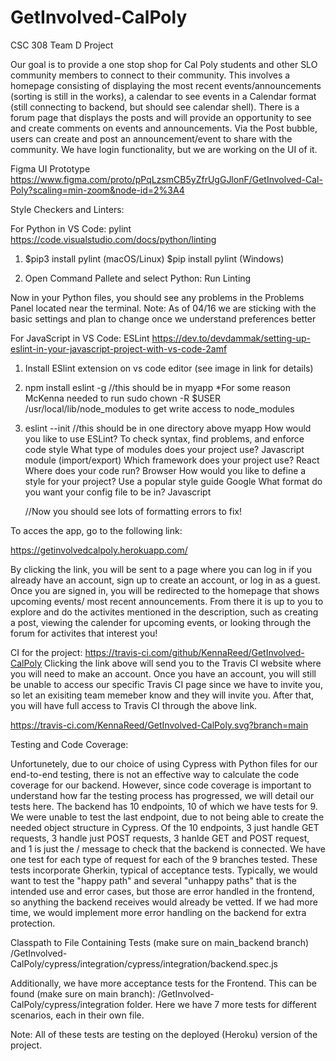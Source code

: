 # GetInvolved-CalPoly
CSC 308 Team D Project 

Our goal is to provide a one stop shop for Cal Poly students and other SLO community members to connect to their community. This involves a homepage consisting of displaying the most recent events/announcements (sorting is still in the works), a calendar to see events in a Calendar format (still connecting to backend, but should see calendar shell). There is a forum page that displays the posts and will provide an opportunity to see and create comments on events and announcements. Via the Post bubble, users can create and post an announcement/event to share with the community. We have login functionality, but we are working on the UI of it.


Figma UI Prototype
https://www.figma.com/proto/pPqLzsmCB5yZfrUgGJlonF/GetInvolved-Cal-Poly?scaling=min-zoom&node-id=2%3A4

Style Checkers and Linters:

For Python in VS Code: pylint
https://code.visualstudio.com/docs/python/linting

1) $pip3 install pylint (macOS/Linux)
    $pip install pylint (Windows)

2) Open Command Pallete and select Python: Run Linting

Now in your Python files, you should see any problems in the Problems Panel located near the terminal. 
Note: As of 04/16 we are sticking with the basic settings and plan to change once we understand preferences better 

For JavaScript in VS Code: ESLint
https://dev.to/devdammak/setting-up-eslint-in-your-javascript-project-with-vs-code-2amf

1) Install ESlint extension on vs code editor (see image in link for details)

2) npm install eslint -g //this should be in myapp
  *For some reason McKenna needed to run sudo chown -R $USER /usr/local/lib/node_modules to get write access to node_modules
  
3) eslint --init //this should be in one directory above myapp
    How would you like to use ESLint?
      To check syntax, find problems, and enforce code style
    What type of modules does your project use?
      Javascript module (import/export) 
    Which framework does your project use?
      React
    Where does your code run?
      Browser
    How would you like to define a style for your project?
      Use a popular style guide
        Google
    What format do you want your config file to be in?
      Javascript
      
   //Now you should see lots of formatting errors to fix!


To acces the app, go to the following link:

https://getinvolvedcalpoly.herokuapp.com/

By clicking the link, you will be sent to a page where you can log in if you already have an account, sign up to create an account, or log in as a guest. Once you are signed in, you will be redirected to the homepage that shows upcoming events/ most recent announcements. From there it is up to you to explore and do the activites mentioned in the description, such as creating a post, viewing the calender for upcoming events, or looking through the forum for activites that interest you!

CI for the project:
https://travis-ci.com/github/KennaReed/GetInvolved-CalPoly
Clicking the link above will send you to the Travis CI website where you will need to make an account. Once you have an account, you will still be unable to access our specific Travis CI page since we have to invite you, so let an exisiting team memeber know and they will invite you. After that, you will have full access to Travis CI through the above link.

https://travis-ci.com/KennaReed/GetInvolved-CalPoly.svg?branch=main

Testing and Code Coverage: 

Unfortunetely, due to our choice of using Cypress with Python files for our end-to-end testing, there is not an effective way to calculate the code coverage for our backend. However, since code coverage is important to understand how far the testing process has progressed, we will detail our tests here. 
The backend has 10 endpoints, 10 of which we have tests for 9. We were unable to test the last endpoint, due to not being able to create the needed object structure in Cypress. Of the 10 endpoints, 3 just handle GET requests, 3 handle just POST requests, 3 hanlde GET and POST request, and 1 is just the / message to check that the backend is connected. We have one test for each type of request for each of the 9 branches tested. These tests incorporate Gherkin, typical of acceptance tests. Typically, we would want to test the "happy path" and several "unhappy paths" that is the intended use and error cases, but those are error handled in the frontend, so anything the backend receives would already be vetted. If we had more time, we would implement more error handling on the backend for extra protection. 

Classpath to File Containing Tests (make sure on main_backend branch) /GetInvolved-CalPoly/cypress/integration/cypress/integration/backend.spec.js

Additionally, we have more acceptance tests for the Frontend. This can be found (make sure on main branch): /GetInvolved-CalPoly/cypress/integration folder. Here we have 7 more tests for different scenarios, each in their own file. 

Note: All of these tests are testing on the deployed (Heroku) version of the project. 

